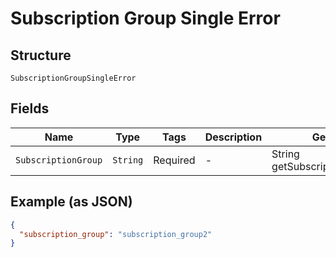 
# Subscription Group Single Error

## Structure

`SubscriptionGroupSingleError`

## Fields

| Name | Type | Tags | Description | Getter | Setter |
|  --- | --- | --- | --- | --- | --- |
| `SubscriptionGroup` | `String` | Required | - | String getSubscriptionGroup() | setSubscriptionGroup(String subscriptionGroup) |

## Example (as JSON)

```json
{
  "subscription_group": "subscription_group2"
}
```

